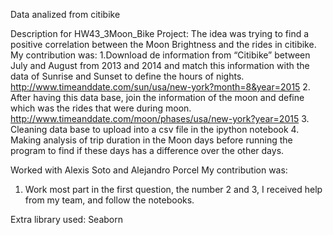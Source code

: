 Data analized from citibike

Description for HW43_3Moon_Bike
Project:
  The idea was trying to find a positive correlation between the Moon Brightness and the rides in citibike.
My contribution was:
  1.Download de information from “Citibike” between July and August from 2013 and 2014 and match this information with the data of Sunrise and Sunset to define the hours of nights. http://www.timeanddate.com/sun/usa/new-york?month=8&year=2015
2.	After having this data base, join the information of the moon and define which was the rides that were during moon. http://www.timeanddate.com/moon/phases/usa/new-york?year=2015
3.	Cleaning data base to upload into a csv file in the ipython notebook
4.	Making analysis of trip duration in the Moon days before running the program to find if these days has a difference over the other days.


Worked with Alexis Soto and Alejandro Porcel
My contribution was:
  1. Work most part in the first question, the number 2 and 3, I received help from my team,  and follow the notebooks.

    
Extra library  used: Seaborn 